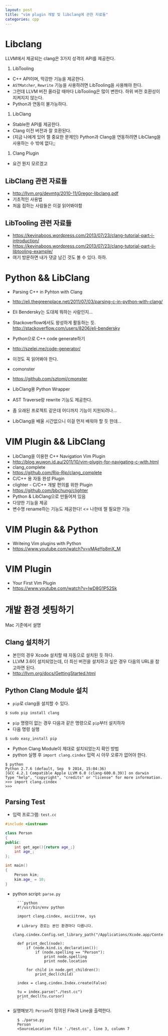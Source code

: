 ```yaml
---
layout: post
title: "vim plugin 개발 및 libclang에 관한 자료들"
categories: cpp
---
```


Libclang
========

LLVM에서 제공되는 clang은 3가지 성격의 API를 제공한다.

1. LibTooling
 - C++ API이며, 막강한 기능을 제공한다.
 - `ASTMatcher`, `Rewrite` 기능을 사용하려면 LibTooling을 사용해야 한다.
 - 그런데 LLVM 버전 올라갈 때마다 LibTooling은 많이 변한다. 하위 버전 호환성이 지켜지지 않는다.
 - Python과 연동이 불가능하다.
1. LibClang
 - Stable한 API를 제공한다.
 - Clang 이전 버전과 잘 호환된다.
 - (지금 나에게 있어 젤 중요한 문제인) Python과 Clang을 연동하려면 LibClang을 사용하는 수 밖에 없다;;
1. Clang Plugin
 - 요건 뭔지 모르겠고

LibClang 관련 자료들
-------------------

- http://llvm.org/devmtg/2010-11/Gregor-libclang.pdf
 - 기초적인 사용법
 - 처음 접하는 사람들은 이걸 읽어봐야함

LibTooling 관련 자료들
---------------------

- https://kevinaboos.wordpress.com/2013/07/23/clang-tutorial-part-i-introduction/
- https://kevinaboos.wordpress.com/2013/07/23/clang-tutorial-part-ii-libtooling-example/
 - 여기 방문하면 내가 댓글 남긴 것도 볼 수 있다. 하하.

Python && LibClang
=================

- Parsing C++ in Pyhton with Clang
 - http://eli.thegreenplace.net/2011/07/03/parsing-c-in-python-with-clang/
 - Eli Bendersky는 도대체 뭐하는 사람인지...
 - Stackoverflow에서도 왕성하게 활동하는 듯. http://stackoverflow.com/users/8206/eli-bendersky

- Python으로 C++ code generate하기
 - http://szelei.me/code-generator/
 - 이것도 꼭 읽어봐야 한다.

- comonster
 - https://github.com/sztomi/cmonster
 - LibClang용 Python Wrapper
 - AST Traverse랑 rewrite 기능도 제공한다.
 - 좀 오래된 프로젝트 같은데 어디까지 기능이 지원되려나...
 - LibClang을 배울 시간없으니 이걸 먼저 배워야 할 듯 한데...

VIM Plugin && LibClang
======================

- LibClang을 이용한 C++ Navigation Vim Plugin
 - http://blog.wuwon.id.au/2011/10/vim-plugin-for-navigating-c-with.html
- clang_complete
 - https://github.com/Rip-Rip/clang_complete
 - C/C++ 용 자동 완성 Plugin
- clighter - C/C++ 개발 편의를 위한 Plugin
 - https://github.com/bbchung/clighter
 - Python & LibClang으로 만들어져 있음
 - 다양한 기능을 제공
 - 변수명 rename하는 기능도 제공한다! <= 나한테 젤 필요한 기능

VIM Plugin && Python
====================

- Writeing Vim plugins with Python
 - https://www.youtube.com/watch?v=vMAeYp8mX_M

VIM Plugin
==========

- Your First Vim Plugin
 - https://www.youtube.com/watch?v=lwD8G1P52Sk

개발 환경 셋팅하기
==================

Mac 기준에서 설명

Clang 설치하기
-------------

* 본인의 경우 Xcode 설치할 때 자동으로 설치된 듯 하다.
* LLVM 3.6이 설치되었는데, 더 최신 버전을 설치하고 싶은 경우 다음의 URL을 참고하면 된다.
* http://llvm.org/docs/GettingStarted.html

Python Clang Module 설치
-----------------------

* `pip`로 clang을 설치할 수 있다.

```
$ sudo pip install clang
```

* `pip` 명령이 없는 경우 다음과 같은 명령으로 `pip`부터 설치하자
* 다음 명령 실행

```
$ sudo easy_install pip
```

* Python Clang Module이 제대로 설치되었는지 확인 방법
 * python 실행 후 `import clang.cindex` 입력 시 아무 오류가 없어야 한다.

```
$ python
Python 2.7.6 (default, Sep  9 2014, 15:04:36) 
[GCC 4.2.1 Compatible Apple LLVM 6.0 (clang-600.0.39)] on darwin
Type "help", "copyright", "credits" or "license" for more information.
>>> import clang.cindex
>>> 
```

Parsing Test
------------

* 입력 프로그램: `test.cc`

```cpp
#include <iostream>

class Person
{
public:
    int get_age(){return age_;}
    int age_;
};

int main()
{
    Person kim;
    kim.age_ = 10;
}
```

* python script: `parse.py`

        ```python
        #!/usr/bin/env python

        import clang.cindex, asciitree, sys

        # Library 경로는 본인 환경마다 다릅니다.
        clang.cindex.Config.set_library_path("/Applications/Xcode.app/Contents/Developer/Toolchains/XcodeDefault.xctoolchain/usr/lib")

        def print_decl(node):
            if (node.kind.is_declaration()):
                if (node.spelling == "Person"):
                    print node.spelling
                    print node.location

            for child in node.get_children():
                print_decl(child)

        index = clang.cindex.Index.create(False)

        tu = index.parse("./test.cc")
        print_decl(tu.cursor)
        ```

* 실행해보기: `Person`이 정의된 File과 Line을 출력한다.

        $ ./parse.py
        Person
        <SourceLocation file './test.cc', line 3, column 7
